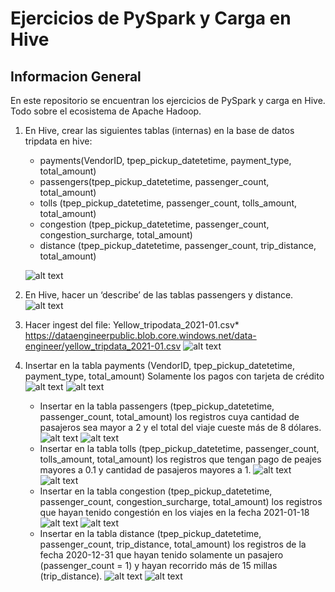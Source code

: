 # Ejercicios de PySpark y Carga en Hive

## Informacion General

En este repositorio se encuentran los ejercicios de PySpark y carga en Hive. Todo sobre el ecosistema de Apache Hadoop.

1. En Hive, crear las siguientes tablas (internas) en la base de datos tripdata en hive:
    * payments(VendorID, tpep_pickup_datetetime, payment_type, total_amount)
    * passengers(tpep_pickup_datetetime, passenger_count, total_amount)
    * tolls (tpep_pickup_datetetime, passenger_count, tolls_amount, total_amount)
    * congestion (tpep_pickup_datetetime, passenger_count, congestion_surcharge,
    total_amount)
    * distance (tpep_pickup_datetetime, passenger_count, trip_distance,
    total_amount)

    ![alt text](image.png)

2. En Hive, hacer un ‘describe’ de las tablas passengers y distance.
    ![alt text](image-1.png)
3. Hacer ingest del file: Yellow_tripodata_2021-01.csv*
    <https://dataengineerpublic.blob.core.windows.net/data-engineer/yellow_tripdata_2021-01.csv>
    ![alt text](image-2.png)
4. Insertar en la tabla payments (VendorID, tpep_pickup_datetetime, payment_type,
    total_amount) Solamente los pagos con tarjeta de crédito
    ![alt text](image-3.png)
    ![alt text](image-4.png)
    * Insertar en la tabla passengers (tpep_pickup_datetetime, passenger_count,
    total_amount) los registros cuya cantidad de pasajeros sea mayor a 2 y el total del viaje
    cueste más de 8 dólares.
    ![alt text](image-5.png)
    ![alt text](image-6.png)
    * Insertar en la tabla tolls (tpep_pickup_datetetime, passenger_count, tolls_amount,
    total_amount) los registros que tengan pago de peajes mayores a 0.1 y cantidad de
    pasajeros mayores a 1.
    ![alt text](image-7.png)
    ![alt text](image-8.png)
    * Insertar en la tabla congestion (tpep_pickup_datetetime, passenger_count,
    congestion_surcharge, total_amount) los registros que hayan tenido congestión en los
    viajes en la fecha 2021-01-18
    ![alt text](image-9.png)
    ![alt text](image-10.png)
    * Insertar en la tabla distance (tpep_pickup_datetetime, passenger_count, trip_distance,
    total_amount) los registros de la fecha 2020-12-31 que hayan tenido solamente un
    pasajero (passenger_count = 1) y hayan recorrido más de 15 millas (trip_distance).
    ![alt text](image-11.png)
    ![alt text](image-12.png)
